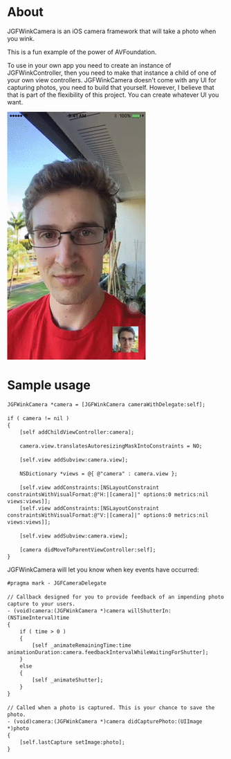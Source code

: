 # About

JGFWinkCamera is an iOS camera framework that will take a photo when you wink.

This is a fun example of the power of AVFoundation.

To use in your own app you need to create an instance of JGFWinkController, then you need to make that instance a child of one of your own view controllers.
JGFWinkCamera doesn't come with any UI for capturing photos, you need to build that yourself. However, I believe that that is part of the flexibility of this project. You can create whatever UI you want.

![Example](https://raw.githubusercontent.com/josh-fuggle/JGFWinkCamera/master/demo.gif)

# Sample usage

    JGFWinkCamera *camera = [JGFWinkCamera cameraWithDelegate:self];

    if ( camera != nil )
    {
        [self addChildViewController:camera];

        camera.view.translatesAutoresizingMaskIntoConstraints = NO;

        [self.view addSubview:camera.view];

        NSDictionary *views = @{ @"camera" : camera.view };

        [self.view addConstraints:[NSLayoutConstraint constraintsWithVisualFormat:@"H:|[camera]|" options:0 metrics:nil views:views]];
        [self.view addConstraints:[NSLayoutConstraint constraintsWithVisualFormat:@"V:|[camera]|" options:0 metrics:nil views:views]];

        [self.view addSubview:camera.view];

        [camera didMoveToParentViewController:self];
    }

JGFWinkCamera will let you know when key events have occurred:

    #pragma mark - JGFCameraDelegate

    // Callback designed for you to provide feedback of an impending photo capture to your users.
    - (void)camera:(JGFWinkCamera *)camera willShutterIn:(NSTimeInterval)time
    {
        if ( time > 0 )
        {
            [self _animateRemainingTime:time animationDuration:camera.feedbackIntervalWhileWaitingForShutter];
        }
        else
        {
            [self _animateShutter];
        }
    }

    // Called when a photo is captured. This is your chance to save the photo.
    - (void)camera:(JGFWinkCamera *)camera didCapturePhoto:(UIImage *)photo
    {
        [self.lastCapture setImage:photo];
    }
